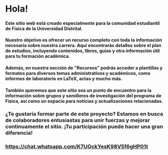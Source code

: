 # Hola!

#### Este sitio web está creado especialmente para la comunidad estudiantil de Física de la Universidad Distrital.

#### Nuestro objetivo es ofrecer un recurso completo con toda la información necesaria sobre nuestra carrera. Aquí encontrarás detalles sobre el plan de estudios, incluyendo contenidos, libros, guías y otra información útil para tu formación académica.

#### Además, en nuestra sección de "Recursos" podrás acceder a plantillas y formatos para diversos temas administrativos y académicos, como informes de laboratorio en LaTeX, actas y mucho más.

#### También queremos que este sitio sea un punto de encuentro para la información sobre grupos y semilleros de investigación del programa de Física, así como un espacio para noticias y actualizaciones relacionadas.

### ¿Te gustaría formar parte de este proyecto? Estamos en busca de colaboradores entusiastas para unir fuerzas y mejorar continuamente el sitio. ¡Tu participación puede hacer una gran diferencia!

### https://chat.whatsapp.com/K7UOckYesK98V5f6gHP01t